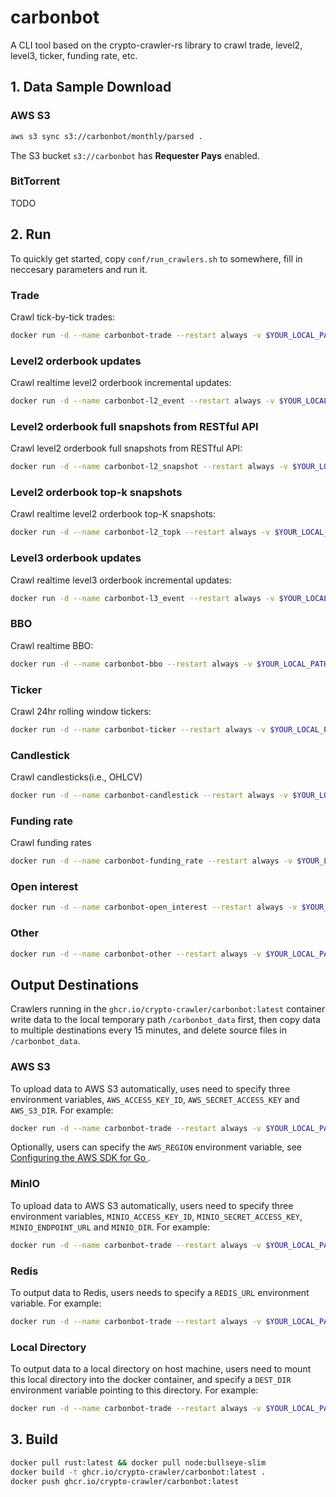 # carbonbot

A CLI tool based on the crypto-crawler-rs library to crawl trade, level2, level3, ticker, funding rate, etc.

## 1. Data Sample Download

### AWS S3

```bash
aws s3 sync s3://carbonbot/monthly/parsed .
```

The S3 bucket `s3://carbonbot` has **Requester Pays** enabled.


### BitTorrent

TODO


## 2. Run

To quickly get started, copy `conf/run_crawlers.sh` to somewhere, fill in neccesary parameters and run it.

### Trade

Crawl tick-by-tick trades:

```bash
docker run -d --name carbonbot-trade --restart always -v $YOUR_LOCAL_PATH:/carbonbot_data -e AWS_ACCESS_KEY_ID="YOUR_ACCESS_KEY" -e AWS_SECRET_ACCESS_KEY="YOUR_SECRET_KEY" -e AWS_S3_DIR="s3://YOUR_BUCKET/path" -u "$(id -u):$(id -g)" ghcr.io/crypto-crawler/carbonbot:latest pm2-runtime start pm2.trade.config.js
```

### Level2 orderbook updates

Crawl realtime level2 orderbook incremental updates:

```bash
docker run -d --name carbonbot-l2_event --restart always -v $YOUR_LOCAL_PATH:/carbonbot_data -e AWS_ACCESS_KEY_ID="YOUR_ACCESS_KEY" -e AWS_SECRET_ACCESS_KEY="YOUR_SECRET_KEY" -e AWS_S3_DIR="s3://YOUR_BUCKET/path" -u "$(id -u):$(id -g)" ghcr.io/crypto-crawler/carbonbot:latest pm2-runtime start pm2.l2_event.config.js
```

### Level2 orderbook full snapshots from RESTful API

Crawl level2 orderbook full snapshots from RESTful API:

```bash
docker run -d --name carbonbot-l2_snapshot --restart always -v $YOUR_LOCAL_PATH:/carbonbot_data -e AWS_ACCESS_KEY_ID="YOUR_ACCESS_KEY" -e AWS_SECRET_ACCESS_KEY="YOUR_SECRET_KEY" -e AWS_S3_DIR="s3://YOUR_BUCKET/path" -u "$(id -u):$(id -g)" ghcr.io/crypto-crawler/carbonbot:latest pm2-runtime start pm2.l2_snapshot.config.js
```

### Level2 orderbook top-k snapshots

Crawl realtime level2 orderbook top-K snapshots:

```bash
docker run -d --name carbonbot-l2_topk --restart always -v $YOUR_LOCAL_PATH:/carbonbot_data -e AWS_ACCESS_KEY_ID="YOUR_ACCESS_KEY" -e AWS_SECRET_ACCESS_KEY="YOUR_SECRET_KEY" -e AWS_S3_DIR="s3://YOUR_BUCKET/path" -u "$(id -u):$(id -g)" ghcr.io/crypto-crawler/carbonbot:latest pm2-runtime start pm2.l2_topk.config.js
```

### Level3 orderbook updates

Crawl realtime level3 orderbook incremental updates:

```bash
docker run -d --name carbonbot-l3_event --restart always -v $YOUR_LOCAL_PATH:/carbonbot_data -e AWS_ACCESS_KEY_ID="YOUR_ACCESS_KEY" -e AWS_SECRET_ACCESS_KEY="YOUR_SECRET_KEY" -e AWS_S3_DIR="s3://YOUR_BUCKET/path" -u "$(id -u):$(id -g)" ghcr.io/crypto-crawler/carbonbot:latest pm2-runtime start pm2.l3_event.config.js
```

### BBO

Crawl realtime BBO:

```bash
docker run -d --name carbonbot-bbo --restart always -v $YOUR_LOCAL_PATH:/carbonbot_data -e AWS_ACCESS_KEY_ID="YOUR_ACCESS_KEY" -e AWS_SECRET_ACCESS_KEY="YOUR_SECRET_KEY" -e AWS_S3_DIR="s3://YOUR_BUCKET/path" -u "$(id -u):$(id -g)" ghcr.io/crypto-crawler/carbonbot:latest pm2-runtime start pm2.bbo.config.js
```

### Ticker

Crawl 24hr rolling window tickers:

```bash
docker run -d --name carbonbot-ticker --restart always -v $YOUR_LOCAL_PATH:/carbonbot_data -e AWS_ACCESS_KEY_ID="YOUR_ACCESS_KEY" -e AWS_SECRET_ACCESS_KEY="YOUR_SECRET_KEY" -e AWS_S3_DIR="s3://YOUR_BUCKET/path" -u "$(id -u):$(id -g)" ghcr.io/crypto-crawler/carbonbot:latest pm2-runtime start pm2.ticker.config.js
```

### Candlestick

Crawl candlesticks(i.e., OHLCV)

```bash
docker run -d --name carbonbot-candlestick --restart always -v $YOUR_LOCAL_PATH:/carbonbot_data -e AWS_ACCESS_KEY_ID="YOUR_ACCESS_KEY" -e AWS_SECRET_ACCESS_KEY="YOUR_SECRET_KEY" -e AWS_S3_DIR="s3://YOUR_BUCKET/path" -u "$(id -u):$(id -g)" ghcr.io/crypto-crawler/carbonbot:latest pm2-runtime start pm2.candlestick.config.js
```

### Funding rate

Crawl funding rates

```bash
docker run -d --name carbonbot-funding_rate --restart always -v $YOUR_LOCAL_PATH:/carbonbot_data -e AWS_ACCESS_KEY_ID="YOUR_ACCESS_KEY" -e AWS_SECRET_ACCESS_KEY="YOUR_SECRET_KEY" -e AWS_S3_DIR="s3://YOUR_BUCKET/path" -u "$(id -u):$(id -g)" ghcr.io/crypto-crawler/carbonbot:latest pm2-runtime start pm2.funding_rate.config.js
```

### Open interest

```bash
docker run -d --name carbonbot-open_interest --restart always -v $YOUR_LOCAL_PATH:/carbonbot_data -e AWS_ACCESS_KEY_ID="YOUR_ACCESS_KEY" -e AWS_SECRET_ACCESS_KEY="YOUR_SECRET_KEY" -e AWS_S3_DIR="s3://YOUR_BUCKET/path" -u "$(id -u):$(id -g)" ghcr.io/crypto-crawler/carbonbot:latest pm2-runtime start pm2.open_interest.config.js
```

### Other

```bash
docker run -d --name carbonbot-other --restart always -v $YOUR_LOCAL_PATH:/carbonbot_data -e AWS_ACCESS_KEY_ID="YOUR_ACCESS_KEY" -e AWS_SECRET_ACCESS_KEY="YOUR_SECRET_KEY" -e AWS_S3_DIR="s3://YOUR_BUCKET/path" -u "$(id -u):$(id -g)" ghcr.io/crypto-crawler/carbonbot:latest pm2-runtime start pm2.other.config.js
```

## Output Destinations

Crawlers running in the `ghcr.io/crypto-crawler/carbonbot:latest` container write data to the local temporary path `/carbonbot_data` first, then copy data to multiple destinations every 15 minutes, and delete source files in `/carbonbot_data`.

### AWS S3

To upload data to AWS S3 automatically, uses need to specify three environment variables, `AWS_ACCESS_KEY_ID`, `AWS_SECRET_ACCESS_KEY` and `AWS_S3_DIR`. For example:

```bash
docker run -d --name carbonbot-trade --restart always -v $YOUR_LOCAL_PATH:/carbonbot_data -e AWS_ACCESS_KEY_ID="YOUR_ACCESS_KEY" -e AWS_SECRET_ACCESS_KEY="YOUR_SECRET_KEY" -e AWS_S3_DIR="s3://YOUR_BUCKET/path" -u "$(id -u):$(id -g)" ghcr.io/crypto-crawler/carbonbot:latest pm2-runtime start pm2.trade.config.js
```

Optionally, users can specify the `AWS_REGION` environment variable, see [Configuring the AWS SDK for Go
](https://docs.aws.amazon.com/sdk-for-go/v1/developer-guide/configuring-sdk.html).

### MinIO

To upload data to AWS S3 automatically, users need to specify three environment variables, `MINIO_ACCESS_KEY_ID`, `MINIO_SECRET_ACCESS_KEY`, `MINIO_ENDPOINT_URL` and `MINIO_DIR`. For example:

```bash
docker run -d --name carbonbot-trade --restart always -v $YOUR_LOCAL_PATH:/carbonbot_data -e MINIO_ACCESS_KEY_ID="YOUR_ACCESS_KEY" -e MINIO_SECRET_ACCESS_KEY="YOUR_SECRET_KEY" -e MINIO_ENDPOINT_URL="http://ip:9000" -e MINIO_DIR="minio://YOUR_BUCKET/path" -u "$(id -u):$(id -g)" ghcr.io/crypto-crawler/carbonbot:latest pm2-runtime start pm2.trade.config.js
```

### Redis

To output data to Redis, users needs to specify a `REDIS_URL` environment variable. For example:

```bash
docker run -d --name carbonbot-trade --restart always -v $YOUR_LOCAL_PATH:/carbonbot_data -e REDIS_URL=redis://172.17.0.1:6379 -u "$(id -u):$(id -g)" ghcr.io/crypto-crawler/carbonbot:latest pm2-runtime start pm2.trade.config.js
```

### Local Directory

To output data to a local directory on host machine, users need to mount this local directory into the docker container, and specify a `DEST_DIR` environment variable pointing to this directory. For example:

```bash
docker run -d --name carbonbot-trade --restart always -v $YOUR_LOCAL_PATH:/carbonbot_data -v $ANOTHER_LOCAL_PATH:/dest_dir -e DEST_DIR=/dest_dir -u "$(id -u):$(id -g)" ghcr.io/crypto-crawler/carbonbot:latest pm2-runtime start pm2.trade.config.js
```

## 3. Build

```bash
docker pull rust:latest && docker pull node:bullseye-slim
docker build -t ghcr.io/crypto-crawler/carbonbot:latest .
docker push ghcr.io/crypto-crawler/carbonbot:latest
```
